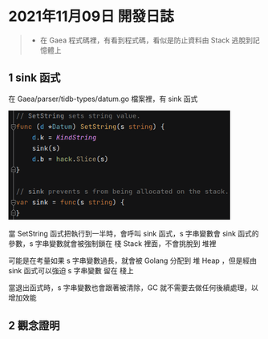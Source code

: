  # 2021年11月09日 開發日誌

> - 在 Gaea 程式碼裡，有看到程式碼，看似是防止資料由 Stack 逃脫到記憶體上

## 1 sink 函式

在 Gaea/parser/tidb-types/datum.go 檔案裡，有 sink 函式

<img src="../assets/panhongrainbow/image-20211109115436714.png" alt="image-20211109115436714" style="zoom:80%;" /> 

當 SetString 函式把執行到一半時，會呼叫 sink 函式，s 字串變數會 sink 函式的參數，s 字串變數就會被強制鎖在 棧 Stack 裡面，不會挑脫到 堆裡

可能是在考量如果 s 字串變數過長，就會被 Golang 分配到 堆 Heap ，但是經由 sink 函式可以強迫 s 字串變數 留在 棧上

當退出函式時，s 字串變數也會跟著被清除，GC 就不需要去做任何後續處理，以增加效能

## 2 觀念證明

